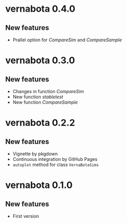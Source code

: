 # vernabota 0.4.0

## New features

* Prallel option for *CompareSim* and *CompareSample*


# vernabota 0.3.0

## New features

* Changes in function *CompareSim*
* New function *stabletest*
* New function *CompareSample*


# vernabota 0.2.2

## New features

* Vignette by pkgdown
* Continuous integration by GitHub Pages
* `autoplot` method for class `VernaBotaSims`


# vernabota 0.1.0

## New features

* First version
